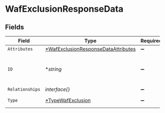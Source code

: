 # WafExclusionResponseData


## Fields

| Field                                                                                            | Type                                                                                             | Required                                                                                         | Description                                                                                      | Example                                                                                          |
| ------------------------------------------------------------------------------------------------ | ------------------------------------------------------------------------------------------------ | ------------------------------------------------------------------------------------------------ | ------------------------------------------------------------------------------------------------ | ------------------------------------------------------------------------------------------------ |
| `Attributes`                                                                                     | [*WafExclusionResponseDataAttributes](../../models/shared/wafexclusionresponsedataattributes.md) | :heavy_minus_sign:                                                                               | N/A                                                                                              |                                                                                                  |
| `ID`                                                                                             | **string*                                                                                        | :heavy_minus_sign:                                                                               | Alphanumeric string identifying a WAF exclusion.                                                 | 3xCguUGZzb2W9Euo4mo0r                                                                            |
| `Relationships`                                                                                  | *interface{}*                                                                                    | :heavy_minus_sign:                                                                               | N/A                                                                                              |                                                                                                  |
| `Type`                                                                                           | [*TypeWafExclusion](../../models/shared/typewafexclusion.md)                                     | :heavy_minus_sign:                                                                               | Resource type.                                                                                   |                                                                                                  |